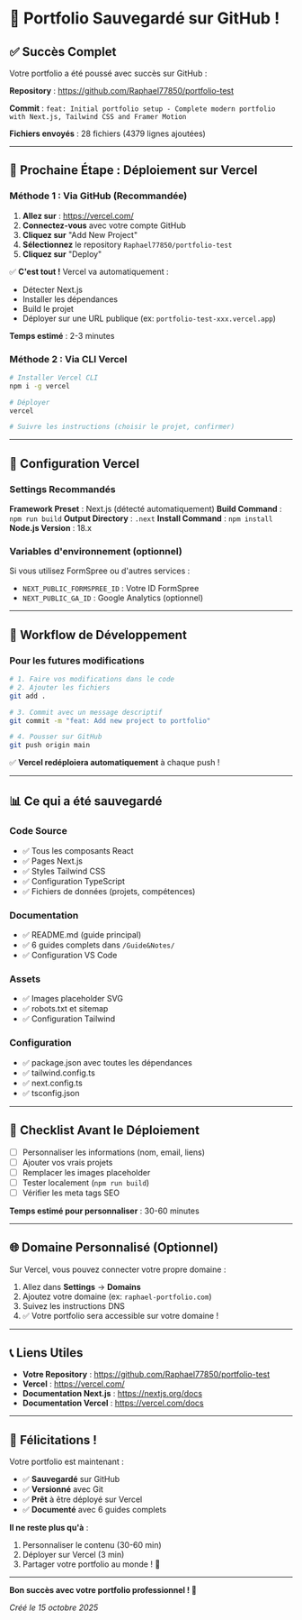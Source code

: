 # 🎉 Portfolio Sauvegardé sur GitHub !

## ✅ Succès Complet

Votre portfolio a été poussé avec succès sur GitHub :

**Repository** : https://github.com/Raphael77850/portfolio-test

**Commit** : `feat: Initial portfolio setup - Complete modern portfolio with Next.js, Tailwind CSS and Framer Motion`

**Fichiers envoyés** : 28 fichiers (4379 lignes ajoutées)

---

## 🚀 Prochaine Étape : Déploiement sur Vercel

### Méthode 1 : Via GitHub (Recommandée)

1. **Allez sur** : https://vercel.com/
2. **Connectez-vous** avec votre compte GitHub
3. **Cliquez sur** "Add New Project"
4. **Sélectionnez** le repository `Raphael77850/portfolio-test`
5. **Cliquez sur** "Deploy"

✅ **C'est tout !** Vercel va automatiquement :
- Détecter Next.js
- Installer les dépendances
- Build le projet
- Déployer sur une URL publique (ex: `portfolio-test-xxx.vercel.app`)

**Temps estimé** : 2-3 minutes

### Méthode 2 : Via CLI Vercel

```bash
# Installer Vercel CLI
npm i -g vercel

# Déployer
vercel

# Suivre les instructions (choisir le projet, confirmer)
```

---

## 📝 Configuration Vercel

### Settings Recommandés

**Framework Preset** : Next.js (détecté automatiquement)
**Build Command** : `npm run build`
**Output Directory** : `.next`
**Install Command** : `npm install`
**Node.js Version** : 18.x

### Variables d'environnement (optionnel)

Si vous utilisez FormSpree ou d'autres services :
- `NEXT_PUBLIC_FORMSPREE_ID` : Votre ID FormSpree
- `NEXT_PUBLIC_GA_ID` : Google Analytics (optionnel)

---

## 🔄 Workflow de Développement

### Pour les futures modifications

```bash
# 1. Faire vos modifications dans le code
# 2. Ajouter les fichiers
git add .

# 3. Commit avec un message descriptif
git commit -m "feat: Add new project to portfolio"

# 4. Pousser sur GitHub
git push origin main
```

✅ **Vercel redéploiera automatiquement** à chaque push !

---

## 📊 Ce qui a été sauvegardé

### Code Source
- ✅ Tous les composants React
- ✅ Pages Next.js
- ✅ Styles Tailwind CSS
- ✅ Configuration TypeScript
- ✅ Fichiers de données (projets, compétences)

### Documentation
- ✅ README.md (guide principal)
- ✅ 6 guides complets dans `/Guide&Notes/`
- ✅ Configuration VS Code

### Assets
- ✅ Images placeholder SVG
- ✅ robots.txt et sitemap
- ✅ Configuration Tailwind

### Configuration
- ✅ package.json avec toutes les dépendances
- ✅ tailwind.config.ts
- ✅ next.config.ts
- ✅ tsconfig.json

---

## 🎯 Checklist Avant le Déploiement

- [ ] Personnaliser les informations (nom, email, liens)
- [ ] Ajouter vos vrais projets
- [ ] Remplacer les images placeholder
- [ ] Tester localement (`npm run build`)
- [ ] Vérifier les meta tags SEO

**Temps estimé pour personnaliser** : 30-60 minutes

---

## 🌐 Domaine Personnalisé (Optionnel)

Sur Vercel, vous pouvez connecter votre propre domaine :

1. Allez dans **Settings** → **Domains**
2. Ajoutez votre domaine (ex: `raphael-portfolio.com`)
3. Suivez les instructions DNS
4. ✅ Votre portfolio sera accessible sur votre domaine !

---

## 📞 Liens Utiles

- **Votre Repository** : https://github.com/Raphael77850/portfolio-test
- **Vercel** : https://vercel.com/
- **Documentation Next.js** : https://nextjs.org/docs
- **Documentation Vercel** : https://vercel.com/docs

---

## 🎊 Félicitations !

Votre portfolio est maintenant :
- ✅ **Sauvegardé** sur GitHub
- ✅ **Versionné** avec Git
- ✅ **Prêt** à être déployé sur Vercel
- ✅ **Documenté** avec 6 guides complets

**Il ne reste plus qu'à** :
1. Personnaliser le contenu (30-60 min)
2. Déployer sur Vercel (3 min)
3. Partager votre portfolio au monde ! 🚀

---

**Bon succès avec votre portfolio professionnel ! 💼**

*Créé le 15 octobre 2025*
